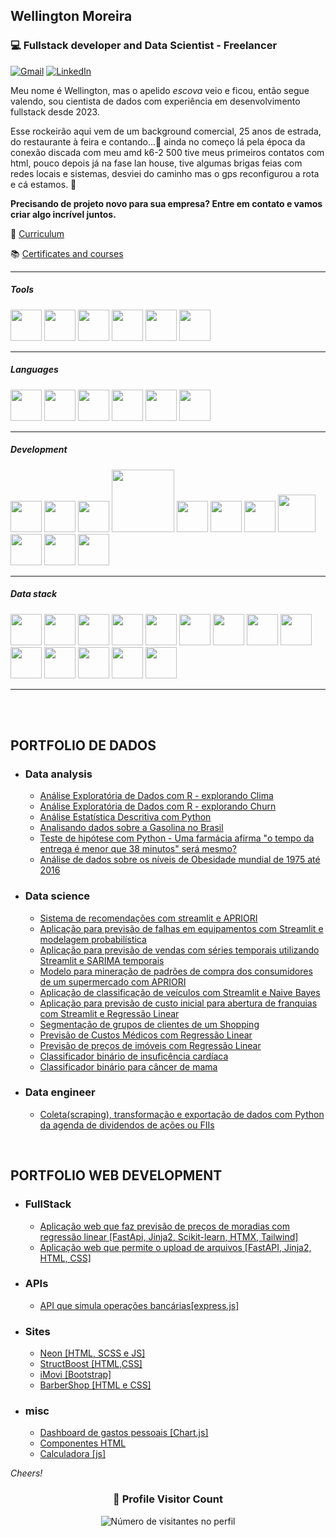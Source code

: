 ## Wellington Moreira
### 💻 Fullstack developer and Data Scientist - Freelancer <br/>

<p align="left">
  <a href="mailto:wmoreira.ds@gmail.com" title="Gmail">
  <img src="https://img.shields.io/badge/-Gmail-FF0000?style=flat-square&labelColor=FF0000&logo=gmail&logoColor=white&link=wmoreira.ds@gmail.com" alt="Gmail"/></a>
  <a href="https://www.linkedin.com/in/wellington-moreira-santos" title="LinkedIn">
  <img src="https://img.shields.io/badge/-Linkedin-0e76a8?style=flat-square&logo=Linkedin&logoColor=white&link=https://www.linkedin.com/in/wellington-moreira-santos/" alt="LinkedIn"/></a>
</p>

Meu nome é Wellington, mas o apelido *escova* veio e ficou, então segue valendo, sou cientista de dados com experiência em desenvolvimento fullstack desde 2023.

Esse rockeirão aqui vem de um background comercial, 25 anos de estrada, do restaurante à feira e contando...🤘 ainda no começo lá pela época da conexão discada com meu amd k6-2 500 tive meus primeiros contatos com html, pouco depois já na fase lan house, tive algumas brigas feias com redes locais e sistemas, desviei do caminho mas o gps reconfigurou a rota e cá estamos. 🫡

**Precisando de projeto novo para sua empresa? Entre em contato e vamos criar algo incrível juntos.**


<p align=''>📌
    <a href='./2024-10.pdf'>Curriculum</a>
</p>
<p align=''>📚 
    <a href='https://drive.google.com/drive/folders/1wT1GYNCQanGvzCATBB14I7zMopy7Cbrm'>Certificates and courses</a>
</p>

---

##### Tools
<div>
    <img src='https://icongr.am/devicon/windows8-original.svg?size=128&color=currentColor' width=50/>
    <img src='https://icongr.am/devicon/linux-original.svg?size=128&color=currentColor' width=50/> 
    <img src='https://icon.icepanel.io/Technology/svg/Powershell.svg' width=50/>
    <img src='https://icon.icepanel.io/Technology/svg/Visual-Studio-Code-%28VS-Code%29.svg' width=50/>
    <img src='https://img.icons8.com/?size=100&id=13664&format=png&color=000000' width=50/>
    <img src='https://icongr.am/devicon/docker-original-wordmark.svg?size=128&color=currentColor' width=50/>
 
</div>

---

##### Languages
<div>
 <img src='https://img.icons8.com/?size=100&id=CLvQeiwFpit4&format=png&color=000000' width=50/>
 <img src='https://img.icons8.com/?size=100&id=13441&format=png&color=000000' width=50/>
 <img src='https://img.icons8.com/?size=100&id=20909&format=png&color=000000' width=50/>
 <img src='https://img.icons8.com/?size=100&id=21278&format=png&color=000000' width=50/>
 <img src='https://img.icons8.com/?size=100&id=PXTY4q2Sq2lG&format=png&color=000000' width=50/>
 <img src='https://www.svgrepo.com/show/331760/sql-database-generic.svg' width=50/>
</div>

---

##### Development
<div>
    <img src='https://icon.icepanel.io/Technology/svg/Bootstrap.svg' width=50/>
    <img src='https://img.icons8.com/?size=100&id=4PiNHtUJVbLs&format=png&color=000000' width=50/>
    <img src='https://img.icons8.com/?size=100&id=QBqFNfPPB2Kx&format=png&color=000000' width=50/>    
    <img src='https://upload.wikimedia.org/wikipedia/commons/6/61/Htmx_Logo.png' width=100/>
    <img src='https://icongr.am/devicon/react-original.svg?size=128&color=673ab7' width=50/>
    <img src='https://img.icons8.com/?size=100&id=puL87ypQPxxr&format=png&color=000000' width=50/>
    <img src='https://w.wol.ph/wp-content/uploads/2014/01/jinja2.png' width=50/>
    <img src='https://img.icons8.com/?size=100&id=MHcMYTljfKOr&format=png&color=000000' width=60/>
    <img src='https://icon.icepanel.io/Technology/svg/FastAPI.svg' width=50/>
    <img src='https://img.icons8.com/?size=100&id=PZQVBAxaueDJ&format=png&color=000000' width=50/>
    <img src='https://icon.icepanel.io/Technology/svg/Streamlit.svg' width=50/>
</div>

---

##### Data stack
<div>
    <img src='https://img.icons8.com/?size=100&id=J0SgMWzAxqFj&format=png&color=000000' width=50/>
    <img src='https://img.icons8.com/?size=100&id=lOqoeP2Zy02f&format=png&color=000000' width=50/>
    <img src='https://www.svgrepo.com/show/223056/sheets-sheet.svg' width=50/>
    <img src='https://img.icons8.com/?size=100&id=Ny0t2MYrJ70p&format=png&color=000000' width=50/>
    <img src='https://icon.icepanel.io/Technology/svg/SQLAlchemy.svg' width=50/>
    <img src='https://img.icons8.com/?size=100&id=xSkewUSqtErH&format=png&color=000000' width=50/>
    <img src='https://icon.icepanel.io/Technology/svg/scikit-learn.svg' width=50/>
    <img src='https://img.icons8.com/?size=100&id=vR6XrZzQr1CN&format=png&color=000000' width=50/>
    <img src='https://img.icons8.com/?size=100&id=38561&format=png&color=000000' width=50/>
    <img src='https://icon.icepanel.io/Technology/svg/SQLite.svg' width=50/>
    <img src='https://icon.icepanel.io/Technology/svg/MongoDB.svg' width=50/>
    <img src='https://icon.icepanel.io/Technology/svg/Matplotlib.svg' width=50/>
    <img src='https://icon.icepanel.io/Technology/svg/Ploty.svg' width=50/>
    <img src='https://icon.icepanel.io/Technology/svg/Sequelize.svg' width=50/>
</div>

---
<!--
<br/><br/>
<p align='center'>
<img
   src="https://github-readme-stats.vercel.app/api/top-langs/?username=esscova&theme=dark&hide_border=false&include_all_commits=true&count_private=true&layout=compact"
   alt="Github Stats"/>
</p>
-->
<br/><br/>
## PORTFOLIO DE DADOS

- ### Data analysis

  - [Análise Exploratória de Dados com R - explorando Clima](https://github.com/esscova/data-analysis/blob/main/notebooks/eda-tempo%5BR%5D.ipynb)
  - [Análise Exploratória de Dados com R - explorando Churn](https://github.com/esscova/data-analysis/blob/main/notebooks/eda_R.ipynb)
  - [Análise Estatística Descritiva com Python](https://github.com/esscova/data-analysis/blob/main/notebooks/estatistica-python.ipynb)
  - [Analisando dados sobre a Gasolina no Brasil](https://github.com/esscova/data-analysis/blob/main/notebooks/gasolina-brasil.ipynb)
  - [Teste de hipótese com Python - Uma farmácia afirma "o tempo da entrega é menor que 38 minutos" será mesmo?](https://github.com/esscova/data-analysis/blob/main/notebooks/teste_de_hipotese-drogaria.ipynb)
  - [Análise de dados sobre os níveis de Obesidade mundial de 1975 até 2016](https://github.com/esscova/data-analysis/blob/main/notebooks/obesity.ipynb)
 
- ### Data science

    - [Sistema de recomendações com streamlit e APRIORI](https://github.com/esscova/data-science/tree/main/association_rules/sistema_recomendacoes)
    - [Aplicação para previsão de falhas em equipamentos com Streamlit e modelagem probabilística](https://github.com/esscova/data-science/tree/main/probabilistic/failure_probabilities)
    - [Aplicação para previsão de vendas com séries temporais utilizando Streamlit e SARIMA temporais](https://github.com/esscova/data-science/tree/main/time_series/milk_sales)
    - [Modelo para mineração de padrões de compra dos consumidores de um supermercado com APRIORI](https://github.com/esscova/data-science/tree/main/association_rules/grocieres)  
    - [Aplicação de classificação de veículos com Streamlit e Naive Bayes](https://github.com/esscova/data-science/blob/main/classification/vehicle_classifier) 
    - [Aplicação para previsão de custo inicial para abertura de franquias com Streamlit e Regressão Linear](https://github.com/esscova/data-science/blob/main/regression/franquia)
    - [Segmentação de grupos de clientes de um Shopping](https://github.com/esscova/data-science/blob/main/clustering/mall_customers) 
    - [Previsão de Custos Médicos com Regressão Linear](https://github.com/esscova/data-science/blob/main/regression/medical_cost)
    - [Previsão de preços de imóveis com Regressão Linear](https://github.com/esscova/data-science/blob/main/regression/boston_housing)
    - [Classificador binário de insuficência cardíaca](https://github.com/esscova/data-science/blob/main/classification/heart_failure)
    - [Classificador binário para câncer de mama](https://github.com/esscova/data-science/blob/main/classification/breast_cancer)

- ### Data engineer
    - [Coleta(scraping), transformação e exportação de dados com Python da agenda de dividendos de ações ou FIIs](https://github.com/esscova/data-engineering/tree/42fe85e7c3ce4a0d0a1056b04d7756a163597efb/agenda%20dividendos%20scrap)

<br/>

## PORTFOLIO WEB DEVELOPMENT
- ### FullStack
    - [Aplicação web que faz previsão de preços de moradias com regressão linear [FastApi, Jinja2, Scikit-learn, HTMX, Tailwind]](https://github.com/esscova/web/tree/main/webApp-housing%5Bfastapi,jinja,htmx,scikit%5D)
    - [Aplicação web que permite o upload de arquivos [FastAPI, Jinja2, HTML, CSS]](https://github.com/esscova/web/tree/main/webApp-hw%5Bfastapi%5D)
- ### APIs  
    - [API que simula operações bancárias[express.js]](https://github.com/esscova/web/tree/main/api-CRUD-financas%5Bexp%5D)

- ### Sites
    - [Neon [HTML, SCSS e JS]](https://github.com/esscova/web/blob/main/site-neon%5Bscss%5D)
    - [StructBoost [HTML,CSS]](https://github.com/esscova/web/blob/main/site-structboost%5BHTML,CSS%5D)
    - [iMovi [Bootstrap]](https://github.com/esscova/web/blob/main/site-imov%5Bbootstrap%5D)
    - [BarberShop [HTML e CSS]](https://github.com/esscova/web/blob/main/site-barbershop)

- ### misc
    - [Dashboard de gastos pessoais [Chart.js]](https://github.com/esscova/web/tree/main/dashboard%5Bjs%5D)
    - [Componentes HTML](https://github.com/esscova/web/blob/main/componentes)
    - [Calculadora [js]](https://github.com/esscova/web/blob/main/app-calculadora%5Bjs%5D)

*Cheers!*

<div align="center">
  <h3><b>📍 Profile Visitor Count</b></h3>
</div>

<p align="center">
  <img
    src="https://profile-counter.glitch.me/esscova/count.svg"
    alt="Número de visitantes no perfil"
  />
</p>


<!--
 <p align='right'><a href='https://github.com/esscova/data-science'> Veja o repositório completo </a></p>
**Desenvolvimento web**

- [Dashboard com Chart.js](https://github.com/esscova/frontend/tree/main/dashboard-javascript) : Este projeto é um dashboard financeiro que exibe registros de entradas e saídas financeiras através de gráficos dinâmicos e uma tabela interativa. O objetivo é fornecer uma interface intuitiva para visualizar dados financeiros ao longo de meses e quadrimestres, com a capacidade de alternar entre tema claro e tema escuro.
- [Boston housing prediction](https://github.com/esscova/fullstack/tree/main/boston-housing-prediction-app) : Criei uma aplicação web de previsão de preços de moradias utilizando FastAPI e um modelo de Regressão Linear treinado com o conjunto de dados de Boston Housing. O projeto combina Machine Learning com uma interface dinâmica e responsiva, integrando htmx para melhorar a experiência do usuário, permitindo previsões em tempo real, sem recarregar a página!
- [Chuck Norris facts](https://github.com/esscova/fullstack/tree/main/chuck-norris-facts) : Aplicação FastAPI que mostra piadas aleatórias do Chuck Norris traduzidas para o português. Utiliza htmx para atualizações dinâmicas da página e Tailwind CSS para o estilo.
- [Aplicação web com FastAPI](https://github.com/esscova/fullstack/tree/main/app_fastapi) : Usar FastAPI com Jinja2 oferece diversas utilidades que melhoram o desenvolvimento de aplicações web, como: integração de templates, organização e flexibilidade.
- [Gerenciamento de jogadores](https://github.com/esscova/fullstack/tree/main/gerenciador_jogadores) : Bora montar um time? descubra nesta aplicação fullstack como FastAPI, MongoDB, React, Docker e outras ferramentas fazem a combinação perfeita para gerenciar sua equipe. 
- [API para gerenciar artigos e usuarios com autenticação JWT](https://github.com/esscova/backend/tree/main/fastapi/crud_usuarios_artigos_jwt) : Este projeto implementa uma API utilizando FastAPI, SQLAlchemy, SQLite assíncrono e Autenticação JWT para gerenciamento de artigos e usuários. O sistema permite operações de CRUD para os modelos de artigo e usuario, com autenticação e segurança integradas.
<p align='right'>
   <a href='https://github.com/esscova/frontend' target='_blank'>Frontend</a>
   <a href='https://github.com/esscova/backend' target='_blank'>Backend</a>
   <a href='https://github.com/esscova/fullstack' target='_blank'>Fullstack</a>
</p>





   -  : 
     <p align='right'><a href='https://github.com/esscova/data-analysis'> Veja o repositório completo</a></p>

<p align='right'><a href='https://github.com/esscova/data-engineering' target='_blank'> Veja o repositório completo </a></p>


## Contato
[![Gmail](https://img.shields.io/badge/Gmail-D14836?style=for-the-badge&logo=gmail&logoColor=white)](mailto:wmoreira.ds@gmail.com)
[![LinkedIn](https://img.shields.io/badge/linkedin-%230077B5.svg?style=for-the-badge&logo=linkedin&logoColor=white)](https://www.linkedin.com/in/wellington-moreira-santos/)
[![Facebook](https://img.shields.io/badge/Facebook-%231877F2.svg?style=for-the-badge&logo=Facebook&logoColor=white)](https://www.facebook.com/wellmoreiras)
[![Instagram](https://img.shields.io/badge/Instagram-%23E4405F.svg?style=for-the-badge&logo=Instagram&logoColor=white)](https://www.instagram.com/moreira.883/)
[![Telegram](https://img.shields.io/badge/Telegram-2CA5E0?style=for-the-badge&logo=telegram&logoColor=white)](https://t.me/wellington_moreira_santos)

  [Curriculum](./2024-10.pdf)

-->
